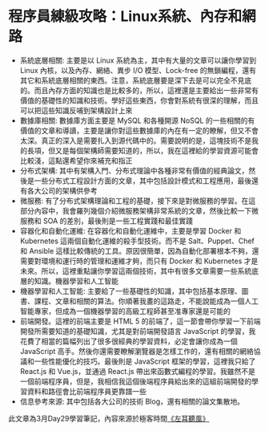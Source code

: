 # 程序員練級攻略：Linux系統、內存和網路

- 系統底層相關: 主要是以 Linux 系統為主，其中有大量的文章可以讓你學習到 Linux 內核，以及內存、網絡、異步 I/O 模型、Lock-free 的無鎖編程，還有其它和系統底層相關的東西。注意，系統底層要是深下去是可以完全不見底的。而且內存方面的知識也是比較多的，所以，這裡還是主要給出一些非常有價值的基礎性的知識和技術。學好這些東西，你會對系統有很深的理解，而且可以把這些知識反哺到架構設計上來
- 數據庫相關: 數據庫方面主要是 MySQL 和各種開源 NoSQL 的一些相關的有價值的文章和導讀，主要是讓你對這些數據庫的內在有一定的瞭解，但又不會太深。真正的深入是需要扎入到源代碼中的。需要說明的是，這塊技術不是我的長項，但又是每個架構師需要知道的，所以，我在這裡給的學習資源可能會比較淺，這點還希望你來補充和指正
- 分布式架構: 其中有架構入門、分布式理論中各種非常有價值的經典論文，然後是一些分布式工程設計方面的文章，其中包括設計模式和工程應用，最後還有各大公司的架構供參考
- 微服務: 有了分布式架構理論和工程的基礎，接下來是對微服務的學習。在這部分內容中，我會羅列幾個介紹微服務架構非常系統的文章，然後比較一下微服務和 SOA 的差別，最後則是一些工程實踐和最佳實踐
- 容器化和自動化運維: 在容器化和自動化運維中，主要是學習 Docker 和 Kubernetes 這兩個自動化運維的殺手型技術。而不是 Salt、Puppet、Chef 和 Ansible 這樣比較傳統的工具。原因很簡單，因為自動化部署根本不夠，還需要對環境和運行時的管理和運維才夠，而只有 Docker 和 Kubernetes 才是未來。所以，這裡重點讓你學習這兩個技術，其中有很多文章需要一些系統底層的知識。機器學習和人工智能
- 機器學習和人工智能: 主要給了一些基礎性的知識，其中包括基本原理、圖書、課程、文章和相關的算法。你順著我畫的這路走，不能說能成為一個人工智能專家，但成為一個機器學習的高級工程師甚至准專家還是可能的
- 前端開發。這裡的前端主要是 HTML 5 的前端了，這一節會帶你學習一下前端開發所需要知道的基礎知識，尤其是對前端開發語言 JavaScript 的學習，我花費了相當的篇幅列出了很多很經典的學習資料，必定會讓你成為一個 JavaScript 高手。然後你還需要瞭解瀏覽器是怎樣工作的，還有相關的網絡協議和一些性能優化的技巧。最後則是 JavaScript 框架的學習，這裡我只給了 React.js 和 Vue.js，並通過 React.js 帶出來函數式編程的學習。我雖然不是一個前端程序員，但是，我相信我這個後端程序員給出來的這組前端開發的學習資料和路徑會比前端程序員更靠譜一些
- 信息參考來源: 其中包括各大公司的技術 Blog，還有相關的論文集散地。

此文章為3月Day29學習筆記，內容來源於極客時間[《左耳聽風》](https://time.geekbang.org/column/article/9759)